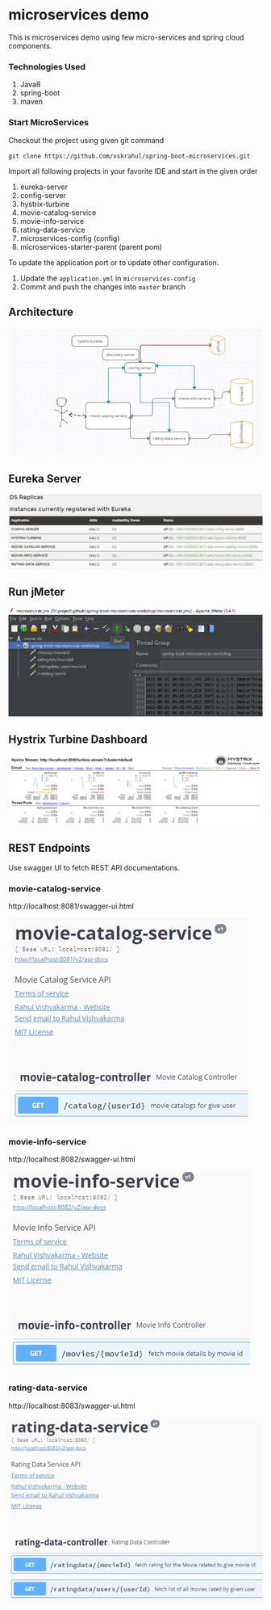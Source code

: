 # microservices demo

This is microservices demo using few micro-services and spring cloud components.

### Technologies Used

1. Java8
2. spring-boot
3. maven

### Start MicroServices

Checkout the project using given git command
```
git clone https://github.com/vskrahul/spring-boot-microservices.git
```

Import all following projects in your favorite IDE and start in the given order
1. eureka-server
2. config-server
3. hystrix-turbine
4. movie-catalog-service
5. movie-info-service
6. rating-data-service
7. microservices-config (config)
8. microservices-starter-parent (parent pom)

To update the application port or to update other configuration.

1. Update the `application.yml` in `microservices-config`
2. Commit and push the changes into `master` branch

## Architecture

![architecture](README/architecture.jpg)

## Eureka Server

![eureka-server](README/eureka.jpg)

## Run jMeter

![jmeter_start](README/jmeter_start.jpg)

## Hystrix Turbine Dashboard

![turbine](README/turbine.jpg)

## REST Endpoints

Use swagger UI to fetch REST API documentations.

### movie-catalog-service
http://localhost:8081/swagger-ui.html

![movie-catalog-service](README/swagger-movie-catalog-service.jpg)

### movie-info-service
http://localhost:8082/swagger-ui.html

![movie-info-service](README/swagger-movie-info-service.jpg)

### rating-data-service
http://localhost:8083/swagger-ui.html

![rating-data-service](README/swagger-rating-data-service.jpg)
